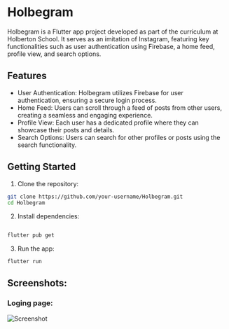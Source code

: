 # Holbegram

Holbegram is a Flutter app project developed as part of the curriculum at Holberton School. It serves as an imitation of Instagram, featuring key functionalities such as user authentication using Firebase, a home feed, profile view, and search options.

## Features

*   User Authentication: Holbegram utilizes Firebase for user authentication, ensuring a secure login process.
*   Home Feed: Users can scroll through a feed of posts from other users, creating a seamless and engaging      experience.
*   Profile View: Each user has a dedicated profile where they can showcase their posts and details.
*   Search Options: Users can search for other profiles or posts using the search functionality.

## Getting Started

1.    Clone the repository:

```bash
git clone https://github.com/your-username/Holbegram.git
cd Holbegram
```

2.    Install dependencies:

```bash

flutter pub get 
```
3.    Run the app:

```bash
flutter run
```


## Screenshots:
### Loging page:

![Screenshot](screenshots/screenshot1.png)